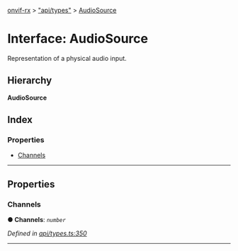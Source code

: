 [onvif-rx](../README.md) > ["api/types"](../modules/_api_types_.md) > [AudioSource](../interfaces/_api_types_.audiosource.md)

# Interface: AudioSource

Representation of a physical audio input.

## Hierarchy

**AudioSource**

## Index

### Properties

* [Channels](_api_types_.audiosource.md#channels)

---

## Properties

<a id="channels"></a>

###  Channels

**● Channels**: *`number`*

*Defined in [api/types.ts:350](https://github.com/patrickmichalina/onvif-rx/blob/3ab1739/src/api/types.ts#L350)*

___

